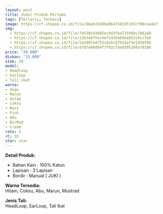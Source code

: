 ```yaml
---
layout: post
title: Judul Produk Pertama
tags: [Terlaris, Terbaru]
image: https://cf.shopee.co.id/file/86e632480a9b475919f2d3cf08caa4ef
img:
  - https://cf.shopee.co.id/file/74530543685ec9d3fba71596bc7b62d0
  - https://cf.shopee.co.id/file/23b3e8f5ac4ef1439a69ee852c6ccfe6
  - https://cf.shopee.co.id/file/24200fe4753c8a5cb75d1ef3e1458f08
  - https://cf.shopee.co.id/file/d78fe06d94f7f92cfae0505266a78186
price: "20.000"
diskon: "15.000"
stok: 20
model:
- Headloop
- Earloop
- Tali ikat
warna:
- Ungu
- Marun
- Hitam
- Coksu
- Navi
- Pink
- Abu
- BirMud
- Cream
rate: 5
rC: 55
star: star
---
```





<b>Detail Produk:</b>
<ul>
<li>Bahan Kain : 100% Katun</li>
<li>Lapisan : 3 Lapisan</li>
<li>Bordir : Manual ( JUKI )</li>
</ul>
<p />
<b>Warna Tersedia:</b>
<br />
<span>Hitam, Coksu, Abu, Marun, Mustrad</span>
<p />
<b>Jenis Tali:</b>
<br />
<span>HeadLoop, EarLoop, Tali Ikat</span>
